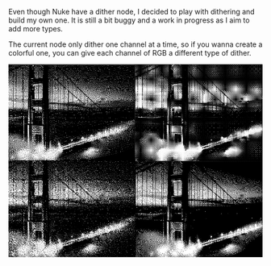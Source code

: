 Even though Nuke have a dither node, I decided to play with dithering and build my own one.
It is still a bit buggy and a work in progress as I aim to add more types. 

The current node only dither one channel at a time, so if you wanna create a colorful one, you can give each channel of RGB a different type of dither. 

<div id="header" align="left">
  <img src="https://github.com/EyalShirazi/Nuke/blob/main/Plugins/Dithering/demo/Dithering_example01.jpg"/>
</div>
